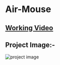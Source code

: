 # Air-Mouse

## [Working Video](https://youtu.be/YvXUbyDHGbY)

## Project Image:-

![project image](https://user-images.githubusercontent.com/29785503/44451840-7eb1be00-a612-11e8-9b54-f93661745f75.jpg)

